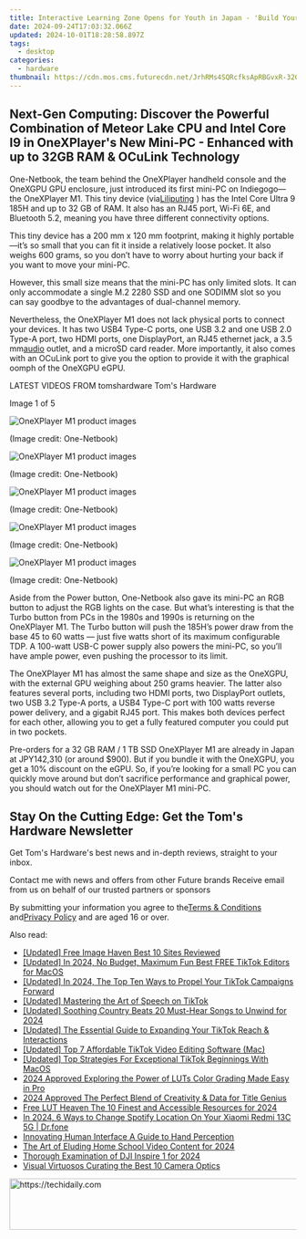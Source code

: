 ```yaml
---
title: Interactive Learning Zone Opens for Youth in Japan - 'Build Your Own Computer' Experience with Actual Components
date: 2024-09-24T17:03:32.066Z
updated: 2024-10-01T18:28:58.897Z
tags:
  - desktop
categories:
  - hardware
thumbnail: https://cdn.mos.cms.futurecdn.net/JrhRMs4SQRcfksApRBGvxR-320-80.jpg
---
```


## Next-Gen Computing: Discover the Powerful Combination of Meteor Lake CPU and Intel Core I9 in OneXPlayer's New Mini-PC - Enhanced with up to 32GB RAM & OCuLink Technology

One-Netbook, the team behind the OneXPlayer handheld console and the OneXGPU GPU enclosure, just introduced its first mini-PC on Indiegogo—the OneXPlayer M1\. This tiny device (via[Liliputing](https://liliputing.com/onexplayer-m1-is-a-mini-pc-with-intel-core-ultra-9-185h-oculink-and-usb4/) ) has the Intel Core Ultra 9 185H and up to 32 GB of RAM. It also has an RJ45 port, Wi-Fi 6E, and Bluetooth 5.2, meaning you have three different connectivity options.

 This tiny device has a 200 mm x 120 mm footprint, making it highly portable—it’s so small that you can fit it inside a relatively loose pocket. It also weighs 600 grams, so you don’t have to worry about hurting your back if you want to move your mini-PC.

 However, this small size means that the mini-PC has only limited slots. It can only accommodate a single M.2 2280 SSD and one SODIMM slot so you can say goodbye to the advantages of dual-channel memory.

 Nevertheless, the OneXPlayer M1 does not lack physical ports to connect your devices. It has two USB4 Type-C ports, one USB 3.2 and one USB 2.0 Type-A port, two HDMI ports, one DisplayPort, an RJ45 ethernet jack, a 3.5 mm[audio](https://www.tomshardware.com/tag/audio) outlet, and a microSD card reader. More importantly, it also comes with an OCuLink port to give you the option to provide it with the graphical oomph of the OneXGPU eGPU.

 LATEST VIDEOS FROM tomshardware Tom's Hardware

 Image 1 of 5

![OneXPlayer M1 product images](https://vanilla.futurecdn.net/cyclingnews/media/img/missing-image.svg)

 (Image credit: One-Netbook)

![OneXPlayer M1 product images](https://vanilla.futurecdn.net/cyclingnews/media/img/missing-image.svg)

 (Image credit: One-Netbook)

![OneXPlayer M1 product images](https://vanilla.futurecdn.net/cyclingnews/media/img/missing-image.svg)

 (Image credit: One-Netbook)

![OneXPlayer M1 product images](https://vanilla.futurecdn.net/cyclingnews/media/img/missing-image.svg)

 (Image credit: One-Netbook)

![OneXPlayer M1 product images](https://vanilla.futurecdn.net/cyclingnews/media/img/missing-image.svg)

 (Image credit: One-Netbook)

 Aside from the Power button, One-Netbook also gave its mini-PC an RGB button to adjust the RGB lights on the case. But what’s interesting is that the Turbo button from PCs in the 1980s and 1990s is returning on the OneXPlayer M1\. The Turbo button will push the 185H’s power draw from the base 45 to 60 watts — just five watts short of its maximum configurable TDP. A 100-watt USB-C power supply also powers the mini-PC, so you’ll have ample power, even pushing the processor to its limit.

 The OneXPlayer M1 has almost the same shape and size as the OneXGPU, with the external GPU weighing about 250 grams heavier. The latter also features several ports, including two HDMI ports, two DisplayPort outlets, two USB 3.2 Type-A ports, a USB4 Type-C port with 100 watts reverse power delivery, and a gigabit RJ45 port. This makes both devices perfect for each other, allowing you to get a fully featured computer you could put in two pockets.

 Pre-orders for a 32 GB RAM / 1 TB SSD OneXPlayer M1 are already in Japan at JPY142,310 (or around $900). But if you bundle it with the OneXGPU, you get a 10% discount on the eGPU. So, if you’re looking for a small PC you can quickly move around but don’t sacrifice performance and graphical power, you should watch out for the OneXPlayer M1 mini-PC.

## Stay On the Cutting Edge: Get the Tom's Hardware Newsletter

 Get Tom's Hardware's best news and in-depth reviews, straight to your inbox.

 Contact me with news and offers from other Future brands  Receive email from us on behalf of our trusted partners or sponsors

 By submitting your information you agree to the[Terms & Conditions](https://futureplc.com/terms-conditions/) and[Privacy Policy](https://futureplc.com/privacy-policy/) and are aged 16 or over.

<ins class="adsbygoogle"
     style="display:block"
     data-ad-format="autorelaxed"
     data-ad-client="ca-pub-7571918770474297"
     data-ad-slot="1223367746"></ins>

<ins class="adsbygoogle"
     style="display:block"
     data-ad-client="ca-pub-7571918770474297"
     data-ad-slot="8358498916"
     data-ad-format="auto"
     data-full-width-responsive="true"></ins>

<span class="atpl-alsoreadstyle">Also read:</span>
<div><ul>
<li><a href="https://some-knowledge.techidaily.com/updated-free-image-haven-best-10-sites-reviewed/"><u>[Updated] Free Image Haven Best 10 Sites Reviewed</u></a></li>
<li><a href="https://tiktok-clips.techidaily.com/updated-in-2024-no-budget-maximum-fun-best-free-tiktok-editors-for-macos/"><u>[Updated] In 2024, No Budget, Maximum Fun Best FREE TikTok Editors for MacOS</u></a></li>
<li><a href="https://tiktok-clips.techidaily.com/updated-in-2024-the-top-ten-ways-to-propel-your-tiktok-campaigns-forward/"><u>[Updated] In 2024, The Top Ten Ways to Propel Your TikTok Campaigns Forward</u></a></li>
<li><a href="https://tiktok-clips.techidaily.com/updated-mastering-the-art-of-speech-on-tiktok/"><u>[Updated] Mastering the Art of Speech on TikTok</u></a></li>
<li><a href="https://tiktok-clips.techidaily.com/updated-soothing-country-beats-20-must-hear-songs-to-unwind-for-2024/"><u>[Updated] Soothing Country Beats 20 Must-Hear Songs to Unwind for 2024</u></a></li>
<li><a href="https://tiktok-clips.techidaily.com/updated-the-essential-guide-to-expanding-your-tiktok-reach-and-interactions/"><u>[Updated] The Essential Guide to Expanding Your TikTok Reach & Interactions</u></a></li>
<li><a href="https://tiktok-clips.techidaily.com/updated-top-7-affordable-tiktok-video-editing-software-mac/"><u>[Updated] Top 7 Affordable TikTok Video Editing Software (Mac)</u></a></li>
<li><a href="https://tiktok-clips.techidaily.com/updated-top-strategies-for-exceptional-tiktok-beginnings-with-macos/"><u>[Updated] Top Strategies For Exceptional TikTok Beginnings With MacOS</u></a></li>
<li><a href="https://some-knowledge.techidaily.com/2024-approved-exploring-the-power-of-luts-color-grading-made-easy-in-pro/"><u>2024 Approved Exploring the Power of LUTs Color Grading Made Easy in Pro</u></a></li>
<li><a href="https://some-guidance.techidaily.com/2024-approved-the-perfect-blend-of-creativity-and-data-for-title-genius/"><u>2024 Approved The Perfect Blend of Creativity & Data for Title Genius</u></a></li>
<li><a href="https://some-techniques.techidaily.com/free-lut-heaven-the-10-finest-and-accessible-resources-for-2024/"><u>Free LUT Heaven The 10 Finest and Accessible Resources for 2024</u></a></li>
<li><a href="https://fake-location.techidaily.com/in-2024-6-ways-to-change-spotify-location-on-your-xiaomi-redmi-13c-5g-drfone-by-drfone-virtual-android/"><u>In 2024, 6 Ways to Change Spotify Location On Your Xiaomi Redmi 13C 5G | Dr.fone</u></a></li>
<li><a href="https://extra-resources.techidaily.com/innovating-human-interface-a-guide-to-hand-perception/"><u>Innovating Human Interface A Guide to Hand Perception</u></a></li>
<li><a href="https://some-skills.techidaily.com/the-art-of-eluding-home-school-video-content-for-2024/"><u>The Art of Eluding Home School Video Content for 2024</u></a></li>
<li><a href="https://some-skills.techidaily.com/thorough-examination-of-dji-inspire-1-for-2024/"><u>Thorough Examination of DJI Inspire 1 for 2024</u></a></li>
<li><a href="https://extra-lessons.techidaily.com/visual-virtuosos-curating-the-best-10-camera-optics/"><u>Visual Virtuosos Curating the Best 10 Camera Optics</u></a></li>
</ul></div>

<!-- affiliate ads begin -->
<a href="https://appsumo.8odi.net/c/5597632/2105869/7443" target="_top" id="2105869">
  <img src="//a.impactradius-go.com/display-ad/7443-2105869" border="0" alt="https://techidaily.com" width="728" height="90"/>
</a>
<img height="0" width="0" src="https://appsumo.8odi.net/i/5597632/2105869/7443" style="position:absolute;visibility:hidden;" border="0" />
<!-- affiliate ads end -->

